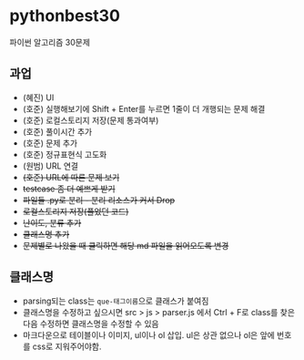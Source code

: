 # pythonbest30
파이썬 알고리즘 30문제

## 과업
* (혜진) UI
* (호준) 실행해보기에 Shift + Enter를 누르면 1줄이 더 개행되는 문제 해결
* (호준) 로컬스토리지 저장(문제 통과여부)
* (호준) 풀이시간 추가
* (호준) 문제 추가
* (호준) 정규표현식 고도화
* (원범) URL 연결
* ~~(호준) URL에 따른 문제 보기~~
* ~~testcase 좀 더 예쁘게 받기~~
* ~~파일들 .py로 분리 - 분리 리소스가 커서 Drop~~
* ~~로컬스토리지 저장(풀었던 코드)~~
* ~~난이도, 분류 추가~~
* ~~클래스명 추가~~
* ~~문제별로 나왔을 때 클릭하면 해당 md 파일을 읽어오도록 변경~~

## 클래스명
* parsing되는 class는 `que-태그이름`으로 클래스가 붙여짐
* 클래스명을 수정하고 싶으시면 src > js > parser.js 에서 Ctrl + F로 class를 찾은 다음 수정하면 클래스명을 수정할 수 있음
* 마크다운으로 테이블이나 이미지, ul이나 ol 삽입. ul은 상관 없으나 ol은 앞에 번호를 css로 지워주어야함.